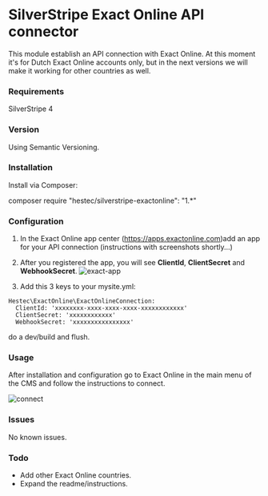 # SilverStripe Exact Online API connector #

This module establish an API connection with Exact Online. At this moment it's for Dutch Exact Online accounts only, but in the next versions we will make it working for other countries as well.

### Requirements ###

SilverStripe 4

### Version ###

Using Semantic Versioning.

### Installation ###

Install via Composer:

composer require "hestec/silverstripe-exactonline": "1.*"

### Configuration ###

1. In the Exact Online app center (https://apps.exactonline.com)add an app for your API connection (instructions with screenshots shortly...)
2. After you registered the app, you will see **ClientId**, **ClientSecret** and **WebhookSecret**.  ![exact-app](https://res.cloudinary.com/hestec/image/upload/v1524145550/silverstripe-exactonline/exact-app.jpg)

3. Add this 3 keys to your mysite.yml:
```
Hestec\ExactOnline\ExactOnlineConnection:
  ClientId: 'xxxxxxxx-xxxx-xxxx-xxxx-xxxxxxxxxxxx'
  ClientSecret: 'xxxxxxxxxxxx'
  WebhookSecret: 'xxxxxxxxxxxxxxxx'
  ```

do a dev/build and flush.

### Usage ###

After installation and configuration go to Exact Online in the main menu of the CMS and follow the instructions to connect.

![connect](https://res.cloudinary.com/hestec/image/upload/v1524144117/silverstripe-exactonline/connect.jpg)

### Issues ###

No known issues.

### Todo ###

* Add other Exact Online countries.
* Expand the readme/instructions.